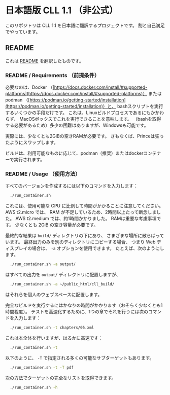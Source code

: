 # 日本語版 CLL 1.1 （非公式）

このリポジトリは CLL 1.1 を日本語に翻訳するプロジェクトです。
割と自己満足でやっています。

## README

これは [README](README) を翻訳したものです。

### README / Requirements （前提条件）

必要なのは、Docker （[https://docs.docker.com/install/#supported-platforms](https://docs.docker.com/install/#supported-platforms)）
またはpodman （[https://podman.io/getting-started/installation](https://podman.io/getting-started/installation)）と、
bashスクリプトを実行するいくつかの手段だけです。
これは、Linuxビルドプロセスであるにもかかわらず、
MacOSボックスでこれを実行できることを意味します。
（bashを取得する必要があるため）多少の困難はありますが、Windowsも可能です。

実際には、少なくとも2GiBの空きRAMが必要です。
さもなくば、Princeは狂ったようにスワップします。

ビルドは、利用可能なものに応じて、podman（推奨）またはdockerコンテナーで実行されます。

### README / Usage （使用方法）

すべてのバージョンを作成するには以下のコマンドを入力します：

```sh
  ./run_container.sh
```

これには、使用可能な CPU に比例して時間がかかることに注意してください。
AWS t2.micro では、 RAM が不足しているため、2時間以上たって断念しました。
AWS t2.medium では、約1時間かかりました。
RAMは重要な考慮事項です。
少なくとも 2GiB の空き容量が必要です。

最終的な結果は `build/` ディレクトリの下にあり、
さまざまな場所に散らばっています。
最終出力のみを別のディレクトリにコピーする場合、
つまり Web ディスプレイの場合は、
`-a` オプションを使用できます。
たとえば、次のようにします。

```sh
  ./run_container.sh -a output/
```

はすべての出力を `output/` ディレクトリに配置しますが、

```sh
  ./run_container.sh -a ~/public_html/cll_build/
```

はそれらを個人のウェブスペースに配置します。

完全なビルドを実行するにはかなりの時間がかかります（おそらく少なくとも1時間程度）。
テストを高速化するために、1つの章でそれを行うには次のコマンドを入力します：

```sh
  ./run_container.sh -t chapters/05.xml
```

これは本全体を行いますが、はるかに高速です：

```sh
  ./run_container.sh -t
```

以下のように、 `-T` で指定される多くの可能なサブターゲットもあります。

```sh
  ./run_container.sh -t -T pdf
```

次の方法でターゲットの完全なリストを取得できます。

```sh
  ./run_container.sh -h
```
